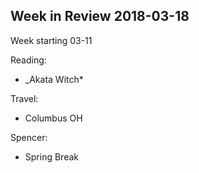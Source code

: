 ## Week in Review 2018-03-18

Week starting 03-11

Reading:
* _Akata Witch*

Travel:
* Columbus OH

Spencer:
* Spring Break
